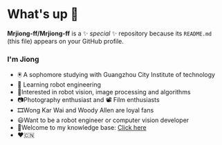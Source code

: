 # What's up 👋


**Mrjiong-ff/Mrjiong-ff** is a ✨ _special_ ✨ repository because its `README.md` (this file) appears on your GitHub profile.

### I'm Jiong

- 🖲 A sophomore studying with Guangzhou City Institute of technology
- 🤖 Learning robot engineering
- 📎Interested in robot vision, image processing and algorithms
- 📷Photography enthusiast and 📽️ Film enthusiasts
- 🎞️Wong Kar Wai and Woody Allen are loyal fans
- 😃Want to be a robot engineer or computer vision developer 
-  🖤Welcome to my knowledge base: [Click here](https://www.yuque.com/ajiong-hwcyf)
-  ❤️🇨🇳


